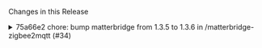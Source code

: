 Changes in this Release

<details><summary>75a66e2 chore: bump matterbridge from 1.3.5 to 1.3.6 in /matterbridge-zigbee2mqtt (#34)</summary>
chore: bump matterbridge from 1.3.5 to 1.3.6 in /matterbridge-zigbee2mqtt (#34)

Bumps [matterbridge](https://github.com/Luligu/matterbridge) from 1.3.5
to 1.3.6.
<details>
<summary>Release notes</summary>
<p><em>Sourced from <a
href="https://github.com/Luligu/matterbridge/releases">matterbridge's
releases</a>.</em></p>
<blockquote>
<h2>Release 1.3.6</h2>
<h2>[1.3.6] - 2024-06-28</h2>
<h3>Changed</h3>
<ul>
<li>[matterbridge]: Unified the http server port for the frontend and
the WebSockerServer.</li>
<li>[matterbridge]: Unified the https server port for the frontend and
the WebSockerServer.</li>
<li>[certificates]: The certificates for https connections are imported
from the directory ~/.matterbridge/certs with these names: cert.pem,
key.pem and ca.pem (optional). Use the -ssl command line parameter to
activate https for both frontend and WebSocketServer.</li>
</ul>
<h3>Fixed</h3>
<ul>
<li>[matterbridge]: Fixed exports</li>
<li>[matterbridgeDevice]: Fixed ElectricalEnergyMeasurement and
ElectricalPowerMeasurement</li>
</ul>
<!-- raw HTML omitted -->
</blockquote>
</details>
<details>
<summary>Changelog</summary>
<p><em>Sourced from <a
href="https://github.com/Luligu/matterbridge/blob/main/CHANGELOG.md">matterbridge's
changelog</a>.</em></p>
<blockquote>
<h2>[1.3.6] - 2024-06-28</h2>
<h3>Changed</h3>
<ul>
<li>[matterbridge]: Unified the http server port for the frontend and
the WebSockerServer.</li>
<li>[matterbridge]: Unified the https server port for the frontend and
the WebSockerServer.</li>
<li>[certificates]: The certificates for https connections are imported
from the directory ~/.matterbridge/certs with these names: cert.pem,
key.pem and ca.pem (optional). Use the -ssl command line parameter to
activate https for both frontend and WebSocketServer.</li>
</ul>
<h3>Fixed</h3>
<ul>
<li>[matterbridge]: Fixed exports</li>
<li>[matterbridgeDevice]: Fixed ElectricalEnergyMeasurement and
ElectricalPowerMeasurement</li>
</ul>
<!-- raw HTML omitted -->
</blockquote>
</details>
<details>
<summary>Commits</summary>
<ul>
<li><a
href="https://github.com/Luligu/matterbridge/commit/182dc6d50f1aa8731e37f98226d464aa9c9d9e73"><code>182dc6d</code></a>
Merge pull request <a
href="https://redirect.github.com/Luligu/matterbridge/issues/68">#68</a>
from Luligu/dev</li>
<li><a
href="https://github.com/Luligu/matterbridge/commit/fd5621c6d5783c742c7285b3dc97b72151ca20f2"><code>fd5621c</code></a>
Release 1.3.6</li>
<li><a
href="https://github.com/Luligu/matterbridge/commit/f05047429752e33c7197047792ee6d0cdd0e6dd4"><code>f050474</code></a>
Release 1.3.6</li>
<li><a
href="https://github.com/Luligu/matterbridge/commit/edccde525cc6db9860a5c7fa60ef24a7eaee33fd"><code>edccde5</code></a>
Release 1.3.6</li>
<li><a
href="https://github.com/Luligu/matterbridge/commit/d9be2cb667c48d243c7ee067a727c0a583b3827b"><code>d9be2cb</code></a>
Release 1.3.6</li>
<li><a
href="https://github.com/Luligu/matterbridge/commit/4eeba3d6f8dadf09760a7dc675cac8ff528acd25"><code>4eeba3d</code></a>
Release 1.3.6</li>
<li><a
href="https://github.com/Luligu/matterbridge/commit/1230f46a38531b5473cf6a6bc38b2633e655ef1e"><code>1230f46</code></a>
Unified the https server port for the frontend and the
WebSockerServer</li>
<li><a
href="https://github.com/Luligu/matterbridge/commit/c96c04a1163d24ffb60b536288a82177ac053fc4"><code>c96c04a</code></a>
Unified the frontend and the WebSockerServer on the same port of the
http server</li>
<li><a
href="https://github.com/Luligu/matterbridge/commit/7d8276c207f5f67a8c6fe41e83ee1ce47529fbdf"><code>7d8276c</code></a>
Fixed ElectricalEnergyMeasurement and ElectricalPowerMeasurement</li>
<li>See full diff in <a
href="https://github.com/Luligu/matterbridge/compare/1.3.5...1.3.6">compare
view</a></li>
</ul>
</details>
<br />


[![Dependabot compatibility
score](https://dependabot-badges.githubapp.com/badges/compatibility_score?dependency-name=matterbridge&package-manager=npm_and_yarn&previous-version=1.3.5&new-version=1.3.6)](https://docs.github.com/en/github/managing-security-vulnerabilities/about-dependabot-security-updates#about-compatibility-scores)

Dependabot will resolve any conflicts with this PR as long as you don't
alter it yourself. You can also trigger a rebase manually by commenting
`@dependabot rebase`.

[//]: # (dependabot-automerge-start)
[//]: # (dependabot-automerge-end)

---

<details>
<summary>Dependabot commands and options</summary>
<br />

You can trigger Dependabot actions by commenting on this PR:
- `@dependabot rebase` will rebase this PR
- `@dependabot recreate` will recreate this PR, overwriting any edits
that have been made to it
- `@dependabot merge` will merge this PR after your CI passes on it
- `@dependabot squash and merge` will squash and merge this PR after
your CI passes on it
- `@dependabot cancel merge` will cancel a previously requested merge
and block automerging
- `@dependabot reopen` will reopen this PR if it is closed
- `@dependabot close` will close this PR and stop Dependabot recreating
it. You can achieve the same result by closing it manually
- `@dependabot show <dependency name> ignore conditions` will show all
of the ignore conditions of the specified dependency
- `@dependabot ignore this major version` will close this PR and stop
Dependabot creating any more for this major version (unless you reopen
the PR or upgrade to it yourself)
- `@dependabot ignore this minor version` will close this PR and stop
Dependabot creating any more for this minor version (unless you reopen
the PR or upgrade to it yourself)
- `@dependabot ignore this dependency` will close this PR and stop
Dependabot creating any more for this dependency (unless you reopen the
PR or upgrade to it yourself)


</details>

Signed-off-by: dependabot[bot] <support@github.com>
Co-authored-by: dependabot[bot] <49699333+dependabot[bot]@users.noreply.github.com></details>